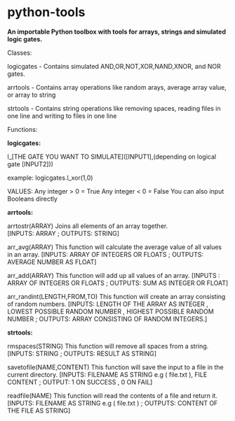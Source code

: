 # python-tools
<b>An importable Python toolbox with tools for arrays, strings and simulated logic gates.</b>

Classes:

logicgates - Contains simulated AND,OR,NOT,XOR,NAND,XNOR, and NOR gates.

arrtools - Contains array operations like random arays, average array value, or array to string

strtools - Contains string operations like removing spaces, reading files in one line and writing to files in one line

Functions:

<b>logicgates:</b>

l_[THE GATE YOU WANT TO SIMULATE]([INPUT1],(depending on logical gate [INPUT2]))

example: logicgates.l_xor(1,0)

VALUES: Any integer > 0 = True
        Any integer < 0 = False
You can also input Booleans directly



<b>arrtools:</b>

arrtostr(ARRAY) 
Joins all elements of an array together.  
[INPUTS: ARRAY ; OUTPUTS: STRING]

arr_avg(ARRAY)
This function will calculate the average value of all values in an array.
[INPUTS: ARRAY OF INTEGERS OR FLOATS ; OUTPUTS: AVERAGE NUMBER AS FLOAT]

arr_add(ARRAY)
This function will add up all values of an array. 
[INPUTS : ARRAY OF INTEGERS OR FLOATS ; OUTPUTS: SUM AS INTEGER OR FLOAT]

arr_randint(LENGTH,FROM,TO)
This function will create an array consisting of random numbers.
[INPUTS: LENGTH OF THE ARRAY AS INTEGER , LOWEST POSSIBLE RANDOM NUMBER , HIGHEST POSSIBLE RANDOM NUMBER ; OUTPUTS: ARRAY CONSISTING OF RANDOM INTEGERS.]



<b>strtools:</b>

rmspaces(STRING)
This function will remove all spaces from a string.
[INPUTS: STRING ; OUTPUTS: RESULT AS STRING]

savetofile(NAME,CONTENT)
This function will save the input to a file in the current directory.
[INPUTS: FILENAME AS STRING e.g ( file.txt ), FILE CONTENT ; OUTPUT: 1 ON SUCCESS , 0 ON FAIL]

readfile(NAME)
This function will read the contents of a file and return it.
[INPUTS: FILENAME AS STRING e.g ( file.txt ) ; OUTPUTS: CONTENT OF THE FILE AS STRING]
